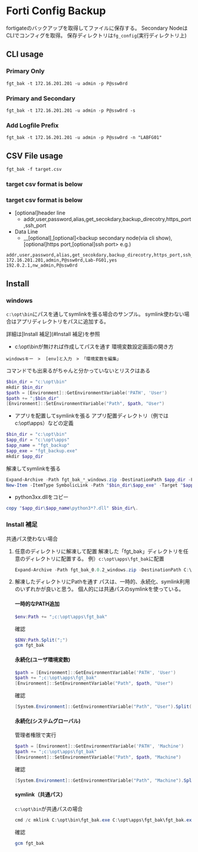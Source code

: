 # Forti Config Backup
fortigateのバックアップを取得してファイルに保存する。
Secondary NodeはCLIでコンフィグを取得。
保存ディレクトリは`fg_config`(実行ディレクトリ上)


## CLI usage
### Primary Only
```
fgt_bak -t 172.16.201.201 -u admin -p P@ssw0rd
```

### Primary and Secondary
```
fgt_bak -t 172.16.201.201 -u admin -p P@ssw0rd -s
```

### Add Logfile Prefix
```
fgt_bak -t 172.16.201.201 -u admin -p P@ssw0rd -n "LABFG01"
```

## CSV File usage
```
fgt_bak -f target.csv
```

### target csv format is below
### target csv format is below
* [optional]header line
    - addr,user,password,alias,get_secokdary,backup_direcotry,https_port,ssh_port
* Data Line
    - <fortigate addr>,<username>,<passwod>,[optional]<logfile prefix>,[optional]<backup secondary node(via cli show),[optional]https port,[optional]ssh port>
e.g.)
```
addr,user,password,alias,get_secokdary,backup_direcotry,https_port,ssh_port
172.16.201.201,admin,P@ssw0rd,Lab-FG01,yes
192.0.2.1,nw_admin,P@ssw0rd
```


## Install
### windows
`c:\opt\bin`にパスを通してsymlinkを張る場合のサンプル。
symlink使わない場合はアプリディレクトリをパスに追加する。

詳細は[Install 補足](#Install 補足)を参照

* c:\opt\binが無ければ作成してパスを通す
環境変数設定画面の開き方
```
windowsキー　>  [env]と入力　> 「環境変数を編集」
```

コマンドでも出来るがちゃんと分かっていないとリスクはある
```powershell
$bin_dir = "c:\opt\bin"
mkdir $bin_dir
$path = [Environment]::GetEnvironmentVariable('PATH', 'User')
$path += ";$bin_dir"
[Environment]::SetEnvironmentVariable("Path", $path, "User")
```

* アプリを配置してsymlinkを張る
アプリ配置ディレクトリ（例ではc:\opt\apps）などの定義
```powershell
$bin_dir = "c:\opt\bin"
$app_dir = "c:\opt\apps"
$app_name = "fgt_backup"
$app_exe = "fgt_backup.exe"
mkdir $app_dir
```

解凍してsymlinkを張る
```powershell
Expand-Archive -Path fgt_bak_*_windows.zip -DestinationPath $app_dir -Force
New-Item -ItemType SymbolicLink -Path "$bin_dir\$app_exe" -Target "$app_dir\$app_name\$app_exe"
```

* python3xx.dllをコピー
```powershell
copy "$app_dir\$app_name\python3*?.dll" $bin_dir\.
```

### Install 補足
共通パス使わない場合
1. 任意のディレクトリに解凍して配置
    解凍した「fgt_bak」ディレクトリを任意のディレクトリに配置する。
     例）`c:\opt\apps\fgt_bak`に配置
     ```powershell
     Expand-Archive -Path fgt_bak_0.0.2_windows.zip -DestinationPath C:\opt\apps -Force
     ```

2. 解凍したディレクトリにPathを通す
    パスは、一時的、永続化、symlink利用のいずれかが良いと思う。
    個人的には共通パスのsymlinkを使っている。

    #### 一時的なPATH追加
    ```powershell
    $env:Path += ";c:\opt\apps\fgt_bak"
    ```
    確認
    ```powershell
    $ENV:Path.Split(";")
    gcm fgt_bak
    ```

    #### 永続化(ユーザ環境変数)
    ```powershell
    $path = [Environment]::GetEnvironmentVariable('PATH', 'User')
    $path += ";c:\opt\apps\fgt_bak"
    [Environment]::SetEnvironmentVariable("Path", $path, "User")
    ```
    確認
    ```powershell
    [System.Environment]::GetEnvironmentVariable("Path", "User").Split(";")
    ```
    #### 永続化(システムグローバル)
    管理者権限で実行
    ```powershell
    $path = [Environment]::GetEnvironmentVariable('PATH', 'Machine')
    $path += ";c:\opt\apps\fgt_bak"
    [Environment]::SetEnvironmentVariable("Path", $path, "Machine")
    ```
    確認
    ```powershell
    [System.Environment]::GetEnvironmentVariable("Path", "Machine").Split(";")
    ```

    #### symlink（共通パス）
    `c:\opt\bin`が共通パスの場合
    ```powershell
    cmd /c mklink C:\opt\bin\fgt_bak.exe C:\opt\apps\fgt_bak\fgt_bak.exe
    ```

    確認
    ```powershell
    gcm fgt_bak
    ```
